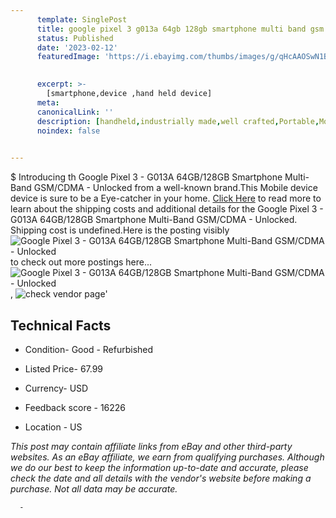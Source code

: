 ```yaml
---
      template: SinglePost
      title: google pixel 3 g013a 64gb 128gb smartphone multi band gsm cdma unlocked
      status: Published
      date: '2023-02-12'
      featuredImage: 'https://i.ebayimg.com/thumbs/images/g/qHcAAOSwN1BgyoKi/s-l225.jpg'
       

      excerpt: >-
        [smartphone,device ,hand held device]
      meta:
      canonicalLink: ''
      description: [handheld,industrially made,well crafted,Portable,Mobile,Compact,Convenient,Lightweight,Maneuverable,Man-portable,Miniature,Carriable,Hand-held,Light,Holdable,Transportable,Mobile device,Pocket-sized,On-the-go,Wireless,Cordless,Compact size,Convenient size, smartphone,device ,hand held device]
      noindex: false
      

---
```

$
      Introducing th Google Pixel 3 - G013A 64GB/128GB Smartphone Multi-Band GSM/CDMA - Unlocked from a well-known brand.This Mobile device device  is sure to be a Eye-catcher in your home. [Click Here](https://www.ebay.com/itm/185427603245?hash=item2b2c58af2d%3Ag%3AqHcAAOSwN1BgyoKi&mkevt=1&mkcid=1&mkrid=711-53200-19255-0&campid=%253CePNCampaignId%253E&customid=%253CreferenceId%253E&toolid=10049) to read more to learn about the shipping costs and additional details for the Google Pixel 3 - G013A 64GB/128GB Smartphone Multi-Band GSM/CDMA - Unlocked. Shipping cost is undefined.Here is the posting visibly ![Google Pixel 3 - G013A 64GB/128GB Smartphone Multi-Band GSM/CDMA - Unlocked](https://i.ebayimg.com/thumbs/images/g/qHcAAOSwN1BgyoKi/s-l225.jpg) to check out more postings here... ![Google Pixel 3 - G013A 64GB/128GB Smartphone Multi-Band GSM/CDMA - Unlocked](https://i.ebayimg.com/images/g/qHcAAOSwN1BgyoKi/s-l500.jpg), ![check vendor page](https://origin-galleryplus.ebayimg.com/ws/web/185427603245_2_0_1/225x225.jpg,https://origin-galleryplus.ebayimg.com/ws/web/185427603245_3_0_1/225x225.jpg)'

      

 ## Technical Facts 



     
      

 - Condition- Good - Refurbished 


      

 - Listed Price- 67.99 


      

 - Currency- USD 


      

 - Feedback score - 16226 


      

 - Location - US 


      
      

 *_This post may contain affiliate links from eBay and other third-party websites. As an eBay affiliate, we earn from qualifying purchases. Although we do our best to keep the information up-to-date and accurate, please check the date and all details with the vendor's website before making a purchase. Not all data may be accurate._*




      -
